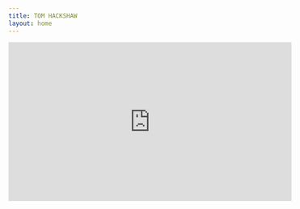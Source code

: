 ```yaml
---
title: TOM HACKSHAW
layout: home
---
```


<iframe width="560" height="315" src="https://www.youtube-nocookie.com/embed/hQn8o_6PtNI?controls=0" frameborder="0" allow="accelerometer; autoplay; encrypted-media; gyroscope; picture-in-picture" allowfullscreen></iframe>